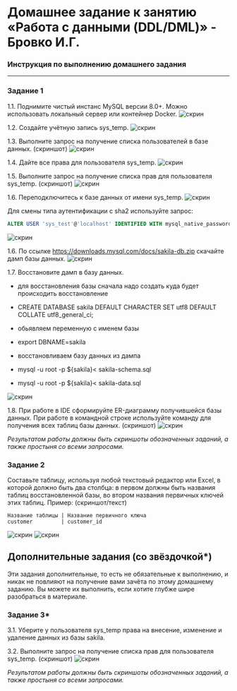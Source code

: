 # Домашнее задание к занятию «Работа с данными (DDL/DML)» - Бровко И.Г.

### Инструкция по выполнению домашнего задания

---

### Задание 1
1.1. Поднимите чистый инстанс MySQL версии 8.0+. Можно использовать локальный сервер или контейнер Docker.
![скрин](img/hw-12-02/1-1.png)

1.2. Создайте учётную запись sys_temp. 
![скрин](img/hw-12-02/1-2.png)

1.3. Выполните запрос на получение списка пользователей в базе данных. (скриншот)
![скрин](img/hw-12-02/1-3.png)

1.4. Дайте все права для пользователя sys_temp. 
![скрин](img/hw-12-02/1-4.png)

1.5. Выполните запрос на получение списка прав для пользователя sys_temp. (скриншот)
![скрин](img/hw-12-02/1-5.png)

1.6. Переподключитесь к базе данных от имени sys_temp.
![скрин](img/hw-12-02/1-6.png)

Для смены типа аутентификации с sha2 используйте запрос: 
```sql
ALTER USER 'sys_test'@'localhost' IDENTIFIED WITH mysql_native_password BY 'password';
```
![скрин](img/hw-12-02/1-6-1.png)

1.6. По ссылке https://downloads.mysql.com/docs/sakila-db.zip скачайте дамп базы данных.
![скрин](img/hw-12-02/1-6-2.png)

1.7. Восстановите дамп в базу данных.
- для восстановления базы сначала надо создать куда будет происходить восстановление
- CREATE DATABASE sakila DEFAULT CHARACTER SET utf8 DEFAULT COLLATE utf8_general_ci;

- обьявляем переменную с именем базы 
- export DBNAME=sakila

- восстановливаем базу данных из дампа
- mysql -u root -p ${sakila}< sakila-schema.sql
- mysql -u root -p ${sakila}< sakila-data.sql

![скрин](img/hw-12-02/1-7.png)

1.8. При работе в IDE сформируйте ER-диаграмму получившейся базы данных. При работе в командной строке используйте команду для получения всех таблиц базы данных. (скриншот)
![скрин](img/hw-12-02/1-8.png)

*Результатом работы должны быть скриншоты обозначенных заданий, а также простыня со всеми запросами.*


### Задание 2
Составьте таблицу, используя любой текстовый редактор или Excel, в которой должно быть два столбца: в первом должны быть названия таблиц восстановленной базы, во втором названия первичных ключей этих таблиц. Пример: (скриншот/текст)
```
Название таблицы | Название первичного ключа
customer         | customer_id
```
![скрин](img/hw-12-02/2.png)
![скрин](img/hw-12-02/2-1.png)

## Дополнительные задания (со звёздочкой*)
Эти задания дополнительные, то есть не обязательные к выполнению, и никак не повлияют на получение вами зачёта по этому домашнему заданию. Вы можете их выполнить, если хотите глубже шире разобраться в материале.

### Задание 3*
3.1. Уберите у пользователя sys_temp права на внесение, изменение и удаление данных из базы sakila.

3.2. Выполните запрос на получение списка прав для пользователя sys_temp. (скриншот)
![скрин](img/hw-12-02/3.png)

*Результатом работы должны быть скриншоты обозначенных заданий, а также простыня со всеми запросами.*
